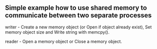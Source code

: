 ## Simple example how to use shared memory to communicate between two separate processes

writer - Create a new memory object (or Open if object already exist), Set memory object size and Write string with memcpy(). 

reader - Open a memory object or Close a memory object. 
